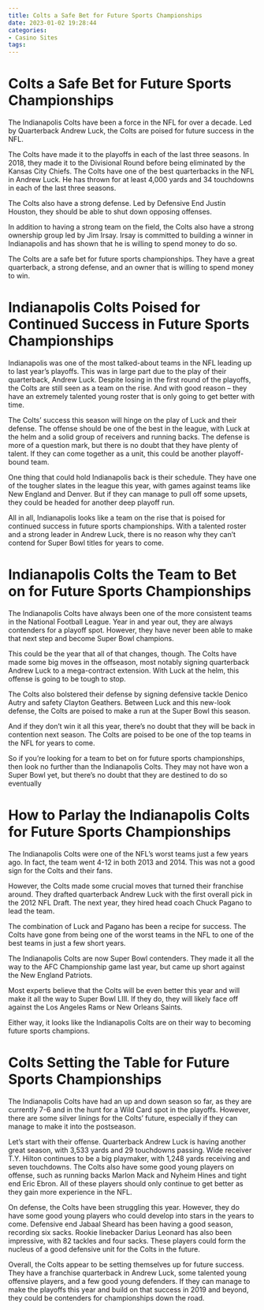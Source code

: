 ```yaml
---
title: Colts a Safe Bet for Future Sports Championships
date: 2023-01-02 19:28:44
categories:
- Casino Sites
tags:
---
```



#  Colts a Safe Bet for Future Sports Championships

The Indianapolis Colts have been a force in the NFL for over a decade. Led by Quarterback Andrew Luck, the Colts are poised for future success in the NFL.

The Colts have made it to the playoffs in each of the last three seasons. In 2018, they made it to the Divisional Round before being eliminated by the Kansas City Chiefs. The Colts have one of the best quarterbacks in the NFL in Andrew Luck. He has thrown for at least 4,000 yards and 34 touchdowns in each of the last three seasons.

The Colts also have a strong defense. Led by Defensive End Justin Houston, they should be able to shut down opposing offenses.

In addition to having a strong team on the field, the Colts also have a strong ownership group led by Jim Irsay. Irsay is committed to building a winner in Indianapolis and has shown that he is willing to spend money to do so.

The Colts are a safe bet for future sports championships. They have a great quarterback, a strong defense, and an owner that is willing to spend money to win.

#  Indianapolis Colts Poised for Continued Success in Future Sports Championships

Indianapolis was one of the most talked-about teams in the NFL leading up to last year’s playoffs. This was in large part due to the play of their quarterback, Andrew Luck. Despite losing in the first round of the playoffs, the Colts are still seen as a team on the rise. And with good reason – they have an extremely talented young roster that is only going to get better with time.

The Colts’ success this season will hinge on the play of Luck and their defense. The offense should be one of the best in the league, with Luck at the helm and a solid group of receivers and running backs. The defense is more of a question mark, but there is no doubt that they have plenty of talent. If they can come together as a unit, this could be another playoff-bound team.

One thing that could hold Indianapolis back is their schedule. They have one of the tougher slates in the league this year, with games against teams like New England and Denver. But if they can manage to pull off some upsets, they could be headed for another deep playoff run.

All in all, Indianapolis looks like a team on the rise that is poised for continued success in future sports championships. With a talented roster and a strong leader in Andrew Luck, there is no reason why they can’t contend for Super Bowl titles for years to come.

#  Indianapolis Colts the Team to Bet on for Future Sports Championships

The Indianapolis Colts have always been one of the more consistent teams in the National Football League. Year in and year out, they are always contenders for a playoff spot. However, they have never been able to make that next step and become Super Bowl champions.

This could be the year that all of that changes, though. The Colts have made some big moves in the offseason, most notably signing quarterback Andrew Luck to a mega-contract extension. With Luck at the helm, this offense is going to be tough to stop.

The Colts also bolstered their defense by signing defensive tackle Denico Autry and safety Clayton Geathers. Between Luck and this new-look defense, the Colts are poised to make a run at the Super Bowl this season.

And if they don’t win it all this year, there’s no doubt that they will be back in contention next season. The Colts are poised to be one of the top teams in the NFL for years to come.

So if you’re looking for a team to bet on for future sports championships, then look no further than the Indianapolis Colts. They may not have won a Super Bowl yet, but there’s no doubt that they are destined to do so eventually

#  How to Parlay the Indianapolis Colts for Future Sports Championships

The Indianapolis Colts were one of the NFL’s worst teams just a few years ago. In fact, the team went 4-12 in both 2013 and 2014. This was not a good sign for the Colts and their fans.

However, the Colts made some crucial moves that turned their franchise around. They drafted quarterback Andrew Luck with the first overall pick in the 2012 NFL Draft. The next year, they hired head coach Chuck Pagano to lead the team.

The combination of Luck and Pagano has been a recipe for success. The Colts have gone from being one of the worst teams in the NFL to one of the best teams in just a few short years.

The Indianapolis Colts are now Super Bowl contenders. They made it all the way to the AFC Championship game last year, but came up short against the New England Patriots.

Most experts believe that the Colts will be even better this year and will make it all the way to Super Bowl LIII. If they do, they will likely face off against the Los Angeles Rams or New Orleans Saints.

Either way, it looks like the Indianapolis Colts are on their way to becoming future sports champions.

#  Colts Setting the Table for Future Sports Championships

The Indianapolis Colts have had an up and down season so far, as they are currently 7-6 and in the hunt for a Wild Card spot in the playoffs. However, there are some silver linings for the Colts’ future, especially if they can manage to make it into the postseason.

Let’s start with their offense. Quarterback Andrew Luck is having another great season, with 3,533 yards and 29 touchdowns passing. Wide receiver T.Y. Hilton continues to be a big playmaker, with 1,248 yards receiving and seven touchdowns. The Colts also have some good young players on offense, such as running backs Marlon Mack and Nyheim Hines and tight end Eric Ebron. All of these players should only continue to get better as they gain more experience in the NFL.

On defense, the Colts have been struggling this year. However, they do have some good young players who could develop into stars in the years to come. Defensive end Jabaal Sheard has been having a good season, recording six sacks. Rookie linebacker Darius Leonard has also been impressive, with 82 tackles and four sacks. These players could form the nucleus of a good defensive unit for the Colts in the future.

Overall, the Colts appear to be setting themselves up for future success. They have a franchise quarterback in Andrew Luck, some talented young offensive players, and a few good young defenders. If they can manage to make the playoffs this year and build on that success in 2019 and beyond, they could be contenders for championships down the road.